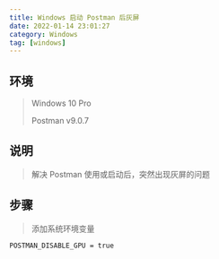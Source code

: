 ```yaml
---
title: Windows 启动 Postman 后灰屏
date: 2022-01-14 23:01:27
category: Windows
tag: [windows]
---
```

## 环境

> Windows 10 Pro
>
> Postman v9.0.7 



## 说明

> 解决 Postman 使用或启动后，突然出现灰屏的问题



## 步骤

> 添加系统环境变量

```
POSTMAN_DISABLE_GPU = true
```

